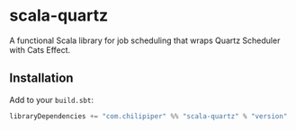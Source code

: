 # scala-quartz

A functional Scala library for job scheduling that wraps Quartz Scheduler with Cats Effect.

## Installation

Add to your `build.sbt`:

```scala
libraryDependencies += "com.chilipiper" %% "scala-quartz" % "version"
```
